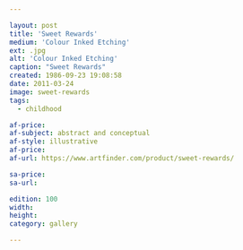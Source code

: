 ```yaml
---

layout: post
title: 'Sweet Rewards'
medium: 'Colour Inked Etching'
ext: .jpg
alt: 'Colour Inked Etching'
caption: "Sweet Rewards"
created: 1986-09-23 19:08:58
date: 2011-03-24
image: sweet-rewards
tags:
  - childhood

af-price:
af-subject: abstract and conceptual
af-style: illustrative
af-price:
af-url: https://www.artfinder.com/product/sweet-rewards/

sa-price:
sa-url:

edition: 100
width:
height:
category: gallery

---
```


